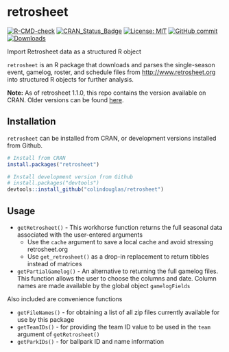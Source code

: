
# retrosheet

<!-- badges: start -->

[![R-CMD-check](https://github.com/colindouglas/retrosheet/actions/workflows/R-CMD-check.yaml/badge.svg)](https://github.com/colindouglas/retrosheet/actions/workflows/R-CMD-check.yaml)
[![CRAN_Status_Badge](https://www.r-pkg.org/badges/version/retrosheet)](https://cran.r-project.org/package=retrosheet)
[![License:
MIT](https://img.shields.io/badge/license-GPL%20(%3E%3D%202)-blue.svg)](https://opensource.org/licenses/GPL-2.0)
[![GitHub
commit](https://img.shields.io/github/last-commit/colindouglas/retrosheet)](https://github.com/colindouglas/retrosheet/commit/master)
[![Downloads](https://cranlogs.r-pkg.org/badges/last-week/retrosheet)](https://cran.r-project.org/package=retrosheet)
<!-- badges: end --> Import Retrosheet data as a structured R object
`retrosheet` is an R package that downloads and parses the single-season
event, gamelog, roster, and schedule files from
<http://www.retrosheet.org> into structured R objects for further
analysis.

**Note:** As of retrosheet 1.1.0, this repo contains the version
available on CRAN. Older versions can be found
[here](https://github.com/rmscriven/retrosheet).

## Installation

`retrosheet` can be installed from CRAN, or development versions
installed from Github.

``` r
# Install from CRAN
install.packages("retrosheet")

# Install development version from Github
# install.packages("devtools")
devtools::install_github("colindouglas/retrosheet")
```

## Usage

- `getRetrosheet()` - This workhorse function returns the full seasonal
  data associated with the user-entered arguments
  - Use the `cache` argument to save a local cache and avoid stressing
    retrosheet.org
  - Use `get_retrosheet()` as a drop-in replacement to return tibbles
    instead of matrices
- `getPartialGamelog()` - An alternative to returning the full gamelog
  files. This function allows the user to choose the columns and date.
  Column names are made available by the global object `gamelogFields`

Also included are convenience functions

- `getFileNames()` - for obtaining a list of all zip files currently
  available for use by this package
- `getTeamIDs()` - for providing the team ID value to be used in the
  `team` argument of `getRetrosheet()`
- `getParkIDs()` - for ballpark ID and name information
